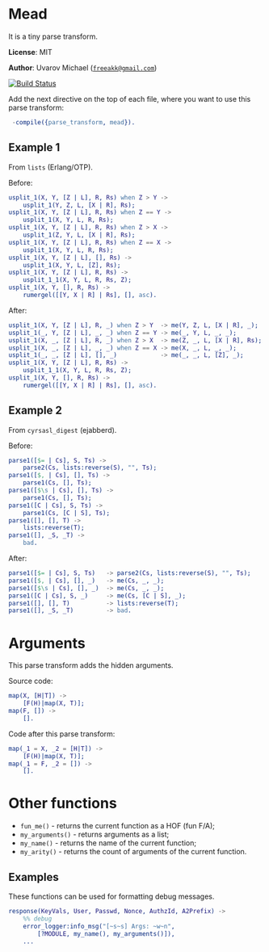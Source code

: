 Mead
====

It is a tiny parse transform.

__License__: MIT

__Author__: Uvarov Michael ([`freeakk@gmail.com`](mailto:freeakk@gmail.com))

[![Build Status](https://secure.travis-ci.org/freeakk/mead.png?branch=master)](http://travis-ci.org/freeakk/mead)


Add the next directive on the top of each file, where you want to use this
parse transform:

```erlang
 -compile({parse_transform, mead}).
```

Example 1
---------

From `lists` (Erlang/OTP).

Before:

```erlang
usplit_1(X, Y, [Z | L], R, Rs) when Z > Y ->
    usplit_1(Y, Z, L, [X | R], Rs);
usplit_1(X, Y, [Z | L], R, Rs) when Z == Y ->
    usplit_1(X, Y, L, R, Rs);
usplit_1(X, Y, [Z | L], R, Rs) when Z > X ->
    usplit_1(Z, Y, L, [X | R], Rs);
usplit_1(X, Y, [Z | L], R, Rs) when Z == X ->
    usplit_1(X, Y, L, R, Rs);
usplit_1(X, Y, [Z | L], [], Rs) ->
    usplit_1(X, Y, L, [Z], Rs);
usplit_1(X, Y, [Z | L], R, Rs) ->
    usplit_1_1(X, Y, L, R, Rs, Z);
usplit_1(X, Y, [], R, Rs) ->
    rumergel([[Y, X | R] | Rs], [], asc).
```

After:

```erlang
usplit_1(X, Y, [Z | L], R, _) when Z > Y  -> me(Y, Z, L, [X | R], _);
usplit_1(_, Y, [Z | L], _, _) when Z == Y -> me(_, Y, L, _, _);
usplit_1(X, _, [Z | L], R, _) when Z > X  -> me(Z, _, L, [X | R], Rs);
usplit_1(X, _, [Z | L], _, _) when Z == X -> me(X, _, L, _, _);
usplit_1(_, _, [Z | L], [], _)            -> me(_, _, L, [Z], _);
usplit_1(X, Y, [Z | L], R, Rs) ->
    usplit_1_1(X, Y, L, R, Rs, Z);
usplit_1(X, Y, [], R, Rs) ->
    rumergel([[Y, X | R] | Rs], [], asc).
```


Example 2
---------

From `cyrsasl_digest` (ejabberd).

Before:

```erlang
parse1([$= | Cs], S, Ts) ->
    parse2(Cs, lists:reverse(S), "", Ts);
parse1([$, | Cs], [], Ts) ->
    parse1(Cs, [], Ts);
parse1([$\s | Cs], [], Ts) ->
    parse1(Cs, [], Ts);
parse1([C | Cs], S, Ts) ->
    parse1(Cs, [C | S], Ts);
parse1([], [], T) ->
    lists:reverse(T);
parse1([], _S, _T) ->
    bad.
```

After:

```erlang
parse1([$= | Cs], S, Ts)   -> parse2(Cs, lists:reverse(S), "", Ts);
parse1([$, | Cs], [], _)   -> me(Cs, _, _);
parse1([$\s | Cs], [], _)  -> me(Cs, _, _);
parse1([C | Cs], S, _)     -> me(Cs, [C | S], _);
parse1([], [], T)          -> lists:reverse(T);
parse1([], _S, _T)         -> bad.
```

Arguments
=========

This parse transform adds the hidden arguments.

Source code:

```erlang
map(X, [H|T]) ->
    [F(H)|map(X, T)];
map(F, []) ->
    [].
```

Code after this parse transform:

```erlang
map(_1 = X, _2 = [H|T]) ->
    [F(H)|map(X, T)];
map(_1 = F, _2 = []) ->
    [].
```

Other functions
===============

* `fun_me()`       - returns the current function as a HOF (fun F/A);
* `my_arguments()` - returns arguments as a list;
* `my_name()`      - returns the name of the current function;
* `my_arity()`     - returns the count of arguments of the current function.


Examples
--------

These functions can be used for formatting debug messages.

```erlang
response(KeyVals, User, Passwd, Nonce, AuthzId, A2Prefix) ->
    %% debug
    error_logger:info_msg("[~s~s] Args: ~w~n",
        [?MODULE, my_name(), my_arguments()]),
    ...
```

